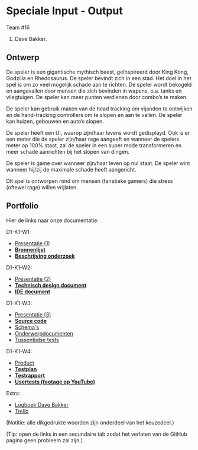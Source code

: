 # Speciale Input - Output

Team #16
1. Dave Bakker.

## Ontwerp

De speler is een gigantische mythisch beest, geïnspireerd door King Kong, Godzilla en Rhedosaurus.
De speler bevindt zich in een stad. Het doel in het spel is om zo veel mogelijk schade aan te richten. De speler wordt bekogeld en aangevallen door mensen die zich bevinden in wapens, o.a. tanks en vliegtuigen. De speler kan meer punten verdienen door combo’s te maken.

De speler kan gebruik maken van de head tracking om vijanden te ontwijken en de hand-tracking controllers om te slopen en aan te vallen. De speler kan huizen, gebouwen en auto’s slopen.

De speler heeft een UI, waarop zijn/haar levens wordt gedisplayd. Ook is er een meter die de speler zijn/haar rage aangeeft en wanneer de spelers meter op 100% staat, zal de speler in een super mode transformeren en meer schade aanrichten bij het slopen van dingen.

De speler is game over wanneer zijn/haar leven op nul staat.
De speler wint wanneer hij/zij de maximale schade heeft aangericht.

Dit spel is ontworpen rond om mensen (fanatieke gamers) die stress (oftewel rage) willen vrijlaten.


## Portfolio

Hier de links naar onze documentatie:

D1-K1-W1:
* [Presentatie (1)](https://docs.google.com/presentation/d/1UW9WHgsj-t57Ceb65hDU4s2L42CUcESf6Rq5U8K4WSg/edit?usp=sharing)
* [__Bronnenlijst__](https://drive.google.com/file/d/1hxKrCu9GXQFzFfCu9l_7dYYqLeaaWvJZ/view?usp=sharing)
* [__Beschrijving onderzoek__](https://drive.google.com/file/d/1pumLv6O9vQ4woqV8dsebwakuv3hUr6Y1/view?usp=sharing)

D1-K1-W2:
* [Presentatie (2)](https://docs.google.com/presentation/d/1Z0DfjUO_Y_zKlI2vC5jJMhCPzGBMGdwAz73_6Pm2ej4/edit?usp=sharing)
* [__Technisch design document__](https://drive.google.com/file/d/1gPmpUKdePJeDPwYBQtg6GucqsZt1I0wn/view?usp=sharing)
* [__IDE document__](https://drive.google.com/file/d/19_EPPnnqdyQoIuN4LuqnKg_-2er_AxlF/view?usp=sharing)

D1-K1-W3:
* [Presentatie (3)](https://docs.google.com/presentation/d/1gvJAxb4LcY65mIV8VoEzzhcx_f0w_Q_aAPNTF5OzZ8g/edit?usp=sharing)
* [__Source code__](#)
* [Schema's](#)
* [Onderwerpdocumenten](https://drive.google.com/file/d/18Ab9ndmi2zV0M6KQzUb6sP4YDtaq6VkZ/view?usp=sharing)
* [Tussentijdse tests](https://drive.google.com/file/d/1vwvwu_DJU_AvRv_kSjf5yTJMBUEZoHmX/view?usp=sharing)

D1-K1-W4:
* [Product](#)
* [__Testplan__](https://drive.google.com/file/d/1QPRCjBxtYnP-iTSmVJ9WmOaaGn6kaJvP/view?usp=sharing)
* [__Testrapport__](https://drive.google.com/file/d/16V8eT_985JvyEgt-9MtMPkzvrAK366Vw/view?usp=sharing)
* [__Usertests (footage op YouTube)__](#)

Extra:
* [Logboek Dave Bakker](https://docs.google.com/spreadsheets/d/1ADUlzbhDDSxK8JQGINdzIm-Rh_wz_pmmVQcEgMS8_G8/edit?usp=sharing)
* [Trello](https://trello.com/b/T7uiUk1U/projectgamelab)

(Notitie: alle dikgedrukte woorden zijn onderdeel van het keuzedeel.)

(Tip: open de links in een secundaire tab zodat het verlaten van de GitHub pagina geen probleem zal zijn.)
